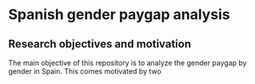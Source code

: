 # Spanish gender paygap analysis
## Research objectives and motivation

The main objective of this repository is to analyze the gender paygap by gender in Spain. This comes motivated by two 

